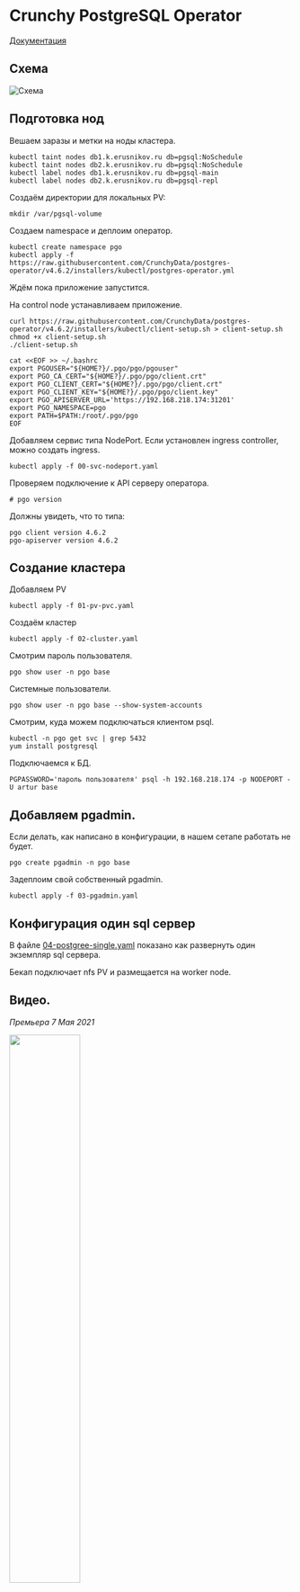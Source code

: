 # Crunchy PostgreSQL Operator

[Документация](https://access.crunchydata.com/documentation/postgres-operator/latest/)

## Схема

![Схема](images/Schema1.jpg)

## Подготовка нод

Вешаем заразы и метки на ноды кластера.

    kubectl taint nodes db1.k.erusnikov.ru db=pgsql:NoSchedule
    kubectl taint nodes db2.k.erusnikov.ru db=pgsql:NoSchedule
    kubectl label nodes db1.k.erusnikov.ru db=pgsql-main
    kubectl label nodes db2.k.erusnikov.ru db=pgsql-repl

Создаём директории для локальных PV:

    mkdir /var/pgsql-volume

Создаем namespace и деплоим оператор.

    kubectl create namespace pgo
    kubectl apply -f https://raw.githubusercontent.com/CrunchyData/postgres-operator/v4.6.2/installers/kubectl/postgres-operator.yml

Ждём пока приложение запустится.

На control node устанавливаем приложение.

    curl https://raw.githubusercontent.com/CrunchyData/postgres-operator/v4.6.2/installers/kubectl/client-setup.sh > client-setup.sh
    chmod +x client-setup.sh
    ./client-setup.sh

    cat <<EOF >> ~/.bashrc
    export PGOUSER="${HOME?}/.pgo/pgo/pgouser"
    export PGO_CA_CERT="${HOME?}/.pgo/pgo/client.crt"
    export PGO_CLIENT_CERT="${HOME?}/.pgo/pgo/client.crt"
    export PGO_CLIENT_KEY="${HOME?}/.pgo/pgo/client.key"
    export PGO_APISERVER_URL='https://192.168.218.174:31201'
    export PGO_NAMESPACE=pgo
    export PATH=$PATH:/root/.pgo/pgo
    EOF

Добавляем сервис типа NodePort. Если установлен ingress controller, можно создать ingress.

    kubectl apply -f 00-svc-nodeport.yaml

Проверяем подключение к API серверу оператора.

    # pgo version

Должны увидеть, что то типа:

    pgo client version 4.6.2
    pgo-apiserver version 4.6.2

## Создание кластера

Добавляем PV

    kubectl apply -f 01-pv-pvc.yaml

Создаём кластер

    kubectl apply -f 02-cluster.yaml

Смотрим пароль пользователя.

    pgo show user -n pgo base

Системные пользователи.

    pgo show user -n pgo base --show-system-accounts

Смотрим, куда можем подключаться клиентом psql.

    kubectl -n pgo get svc | grep 5432
    yum install postgresql

Подключаемся к БД.

    PGPASSWORD='пароль пользователя' psql -h 192.168.218.174 -p NODEPORT -U artur base

## Добавляем pgadmin.

Если делать, как написано в конфигурации, в нашем сетапе работать не будет.

    pgo create pgadmin -n pgo base

Задеплоим свой собственный pgadmin.

    kubectl apply -f 03-pgadmin.yaml

## Конфигурация один sql сервер

В файле [04-postgree-single.yaml](04-postgree-single.yaml) показано как развернуть один экземпляр
sql сервера.

Бекап подключает nfs PV и размещается на worker node. 

## Видео.

_Премьера 7 Мая 2021_

[<img src="https://img.youtube.com/vi/kuTG8YGhJtY/maxresdefault.jpg" width="50%">](https://youtu.be/kuTG8YGhJtY)
